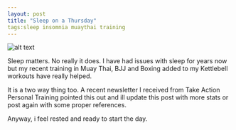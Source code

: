 ```yaml
---
layout: post
title: "Sleep on a Thursday"
tags:sleep insomnia muaythai training 
---
```


![alt text](http://static.thedrunkfist.com.s3.amazonaws.com/blog/gyroscope/2016-07-08-sleep-data_1.jpg "Sleep graph from Gyroscope All")

Sleep matters. No really it does. I have had issues with sleep for years now but my recent training in Muay Thai, BJJ and Boxing added to my Kettlebell workouts have really helped. 

It is a two way thing too. A recent newsletter I received from Take Action Personal Training pointed this out and ill update this post with more stats or post again with some proper references. 

Anyway, i feel rested and ready to start the day. 